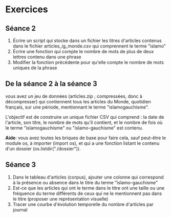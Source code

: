 # Exercices

## Séance 2

1. Écrire un script qui stocke dans un fichier les titres d'articles contenus dans le fichier articles_ig_monde.csv qui comprennent le terme "islamo"
2. Écrire une fonction qui compte le nombre de mots de plus de deux lettres contenu dans une phrase
3. Modifier la fonction précédente pour qu'elle compte le nombre de mots uniques de la phrase


## De la séance 2 à la séance 3

vous avez un jeu de données (articles.zip ; compressées, donc à décompresser) qui contiennent tous les articles du Monde, quotidien français, sur une période, mentionnant le terme "islamogauchisme". 

L'objectif est de construire un unique fichier CSV qui comprend : la date de l'article, son titre, le nombre de mots qu'il contient, et le nombre de fois où le terme "islamogauchisme" ou "islamo-gauchisme" est contenu. 

**Aide**: vous avez toutes les briques de base pour faire cela, sauf peut-être le module os, à importer (import os), et qui a une fonction listant le contenu d'un dossier (os.listdir("./dossier")).

## Séance 3

1. Dans le tableau d'articles (corpus), ajouter une colonne qui correspond à la présence ou absence dans le titre du terme "islamo-gauchisme"
2. Est-ce que les articles qui ont le terme dans le titre ont une taille ou une fréquence du terme différents de ceux qui ne le mentionnent pas dans le titre (proposer une représentation visuelle)
3. Tracer une courbe d'évolution temporelle du nombre d'articles par journal 
